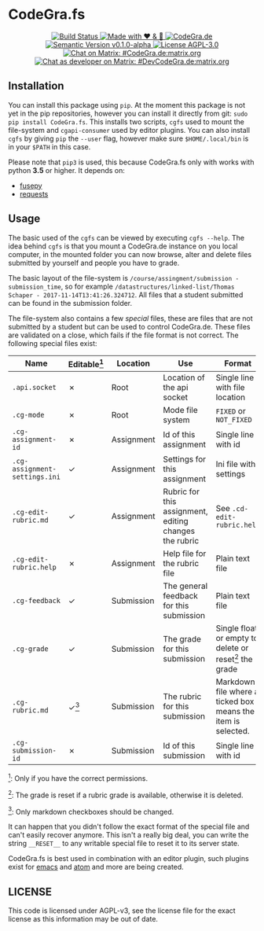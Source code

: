 # CodeGra.fs

<p align="center">
  <a href="https://travis-ci.org/CodeGra-de/CodeGra.fs">
    <img src="https://travis-ci.org/CodeGra-de/CodeGra.fs.svg?branch=master"
      alt="Build Status">
  </a>
  <a href="https://codegra.de">
    <img src="https://img.shields.io/badge/style-%E2%9D%A4%EF%B8%8F%20&%20%F0%9F%8D%BB-ff69b4.svg?label=made%20with"
      alt="Made with ❤ & ️🍻">
  </a>
  <a href="https://codegra.de">
    <img src="https://img.shields.io/badge/style-CodeGra.de-blue.svg?label=website"
      alt="CodeGra.de">
  </a>
  <a href="https://semver.org">
    <img src="https://img.shields.io/badge/semVer-v0.3.0--alpha-green.svg"
      alt="Semantic Version v0.1.0-alpha">
  </a>
  <a href="https://www.gnu.org/licenses/agpl-3.0.html">
    <img src="https://img.shields.io/badge/license-AGPL--3.0-blue.svg"
      alt="License AGPL-3.0">
  </a>
  <a href="https://matrix.to/#/#CodeGra.de:matrix.org">
    <img src="https://img.shields.io/badge/matrix-user-43ad8d.svg"
      alt="Chat on Matrix: #CodeGra.de:matrix.org">
  </a>
  <a href="https://matrix.to/#/#DevCodeGra.de:matrix.org">
    <img src="https://img.shields.io/badge/matrix-dev-4e42aa.svg"
      alt="Chat as developer on Matrix: #DevCodeGra.de:matrix.org">
  </a>
</p>

## Installation
You can install this package using `pip`. At the moment this package is not yet
in the pip repositories, however you can install it directly from git: `sudo pip
install CodeGra.fs`. This installs two scripts, `cgfs` used to mount the
file-system and `cgapi-consumer` used by editor plugins. You can also install
`cgfs` by giving `pip` the `--user` flag, however make sure `$HOME/.local/bin`
is in your `$PATH` in this case.

Please note that `pip3` is used, this because CodeGra.fs only with works with
python **3.5** or higher. It depends on:
- [fusepy](https://github.com/terencehonles/fusepy)
- [requests](http://docs.python-requests.org/en/master/)

## Usage
The basic used of the `cgfs` can be viewed by executing `cgfs --help`. The idea
behind `cgfs` is that you mount a CodeGra.de instance on you local computer, in
the mounted folder you can now browse, alter and delete files submitted by
yourself and people you have to grade.

The basic layout of the file-system is `/course/assingment/submission -
submission_time`, so for example `/datastructures/linked-list/Thomas Schaper -
2017-11-14T13:41:26.324712`. All files that a student submitted can be found in
the submission folder.

The file-system also contains a few *special* files, these are files that are
not submitted by a student but can be used to control CodeGra.de. These files
are validated on a close, which fails if the file format is not correct. The
following special files exist:

| Name | Editable<a href="#footnote-1-b"><sup id="footnote-1-a">1</sup></a> | Location | Use | Format |
| ---- | -------- | -------- | --- | ------ |
| `.api.socket` | ✗ | Root | Location of the api socket | Single line with file location |
| `.cg-mode` | ✗ | Root | Mode file system | `FIXED` or `NOT_FIXED` |
| `.cg-assignment-id` | ✗ | Assignment | Id of this assignment | Single line with id |
| `.cg-assignment-settings.ini` | ✓ | Assignment | Settings for this assignment | Ini file with settings |
| `.cg-edit-rubric.md` | ✓ | Assignment | Rubric for this assignment, editing changes the rubric | See `.cd-edit-rubric.help` |
| `.cg-edit-rubric.help` | ✗ | Assignment | Help file for the rubric file | Plain text file |
| `.cg-feedback` | ✓ | Submission | The general feedback for this submission | Plain text file |
| `.cg-grade` | ✓ | Submission | The grade for this submission | Single float or empty to delete or reset<a href="#footnote-2-b"><sup id="footnote-2-a">2</sup></a> the grade |
| `.cg-rubric.md` | ✓<a href="#footnote-3-b"><sup id="footnote-3-a">3</sup></a> | Submission | The rubric for this submission | Markdown file where a ticked box means the item is selected. |
| `.cg-submission-id` | ✗ | Submission | Id of this submission | Single line with id |

<a href="#footnote-1-a"><sup id="footnote-1-b">1</sup></a>: Only if
you have the correct permissions.

<a href="#footnote-2-a"><sup id="footnote-2-b">2</sup></a>: The grade is reset
if a rubric grade is available, otherwise it is deleted.

<a href="#footnote-3-a"><sup id="footnote-3-b">3</sup></a>: Only
markdown checkboxes should be changed.

It can happen that you didn't follow the exact format of the special file and
can't easily recover anymore. This isn't a really big deal, you can write the
string `__RESET__` to any writable special file to reset it to its server state.

CodeGra.fs is best used in combination with an editor plugin, such plugins exist
for [emacs](https://github.com/CodeGra-de/CodeGra.el) and
[atom](https://github.com/CodeGra-de/CodeGra.atom) and more are being created.

## LICENSE
This code is licensed under AGPL-v3, see the license file for the exact
license as this information may be out of date.
